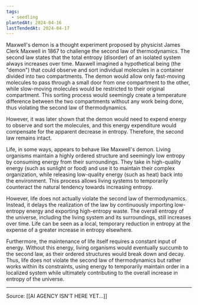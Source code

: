```yaml
---
tags:
  - seedling
plantedAt: 2024-04-16
lastTendedAt: 2024-04-17
---
```

Maxwell's demon is a thought experiment proposed by physicist James Clerk Maxwell in 1867 to challenge the second law of thermodynamics. The second law states that the total entropy (disorder) of an isolated system always increases over time. Maxwell imagined a hypothetical being (the "demon") that could observe and sort individual molecules in a container divided into two compartments. The demon would allow only fast-moving molecules to pass through a small door from one compartment to the other, while slow-moving molecules would be restricted to their original compartment. This sorting process would seemingly create a temperature difference between the two compartments without any work being done, thus violating the second law of thermodynamics.

However, it was later shown that the demon would need to expend energy to observe and sort the molecules, and this energy expenditure would compensate for the apparent decrease in entropy. Therefore, the second law remains intact.

Life, in some ways, appears to behave like Maxwell's demon. Living organisms maintain a highly ordered structure and seemingly low entropy by consuming energy from their surroundings. They take in high-quality energy (such as sunlight or food) and use it to maintain their complex organization, while releasing low-quality energy (such as heat) back into the environment. This process allows living systems to temporarily counteract the natural tendency towards increasing entropy.

However, life does not actually violate the second law of thermodynamics. Instead, it delays the realization of the law by continuously importing low-entropy energy and exporting high-entropy waste. The overall entropy of the universe, including the living system and its surroundings, still increases over time. Life can be seen as a local, temporary reduction in entropy at the expense of a greater increase in entropy elsewhere.

Furthermore, the maintenance of life itself requires a constant input of energy. Without this energy, living organisms would eventually succumb to the second law, as their ordered structures would break down and decay. Thus, life does not violate the second law of thermodynamics but rather works within its constraints, using energy to temporarily maintain order in a localized system while ultimately contributing to the overall increase in entropy of the universe.

---

Source: [[AI AGENCY ISN'T HERE YET...]]